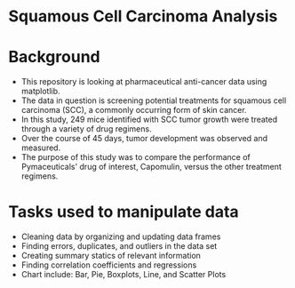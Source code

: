 # Squamous Cell Carcinoma Analysis

# Background

- This repository is looking at pharmaceutical anti-cancer data using matplotlib. 
- The data in question is screening potential treatments for squamous cell carcinoma (SCC), a commonly occurring form of skin cancer.
- In this study, 249 mice identified with SCC tumor growth were treated through a variety of drug regimens. 
- Over the course of 45 days, tumor development was observed and measured. 
- The purpose of this study was to compare the performance of Pymaceuticals' drug of interest, Capomulin, versus the other treatment regimens.

# Tasks used to manipulate data
- Cleaning data by organizing and updating data frames 
- Finding errors, duplicates, and outliers in the data set
- Creating summary statics of relevant information
- Finding correlation coefficients and regressions
- Chart include: Bar, Pie, Boxplots, Line, and Scatter Plots
